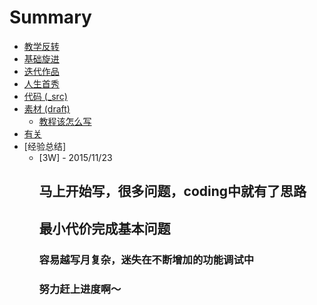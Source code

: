 # Summary
- [教学反转](0MOOC/README.md)
- [基础旋进](1sTry/README.md)
- [迭代作品](2nDev/README.md)
- [人生首秀](3rDemo/README.md)
- [代码 (_src)](_src/README.md)
- [素材 (draft)](draft/README.md)
  + [教程该怎么写](draft/how2tutorial.md)
- [有关](ABOUT.md)
- [经验总结]
  + [3W] - 2015/11/23
	## 马上开始写，很多问题，coding中就有了思路
	## 最小代价完成基本问题
	### 容易越写月复杂，迷失在不断增加的功能调试中
	### 努力赶上进度啊～
